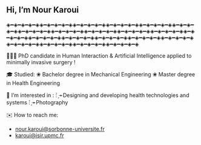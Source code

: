 ## Hi, I’m Nour Karoui
◈━◈━◈━◈━◈◈━◈━◈━◈━◈◈━◈━◈━◈━◈◈━◈━◈━◈━◈◈━◈━◈━◈━◈◈━◈━◈━◈━◈◈━◈━◈━◈━◈◈━◈━◈━◈━◈◈━◈━◈━◈━◈◈━◈━◈━◈━◈◈━◈━◈━◈━◈◈━◈━◈━◈━◈◈━◈━◈━◈━◈◈━◈━◈━◈━◈◈━◈━◈━◈━◈◈━◈━◈━◈━◈◈━◈━◈━◈━◈◈━◈━◈━◈━◈◈━◈━◈━◈━◈◈━◈━◈━◈━◈◈━◈━◈━◈━◈

👩🏻‍💻 PhD candidate in Human Interaction & Artificial Intelligence applied to minimally invasive surgery ! 

🎓 Studied: 
    ❀ Bachelor degree in Mechanical Engineering 
    ❀ Master degree in Health Engineering 

👀 I’m interested in :
  : ̗̀➛Designing and developing health technologies and systems
  : ̗̀➛Photography

✉️ How to reach me:
- nour.karoui@sorbonne-universite.fr
- karoui@isir.upmc.fr


<!---
nourkaroui9/nourkaroui9 is a ✨ special ✨ repository because its `README.md` (this file) appears on your GitHub profile.
You can click the Preview link to take a look at your changes.
--->
